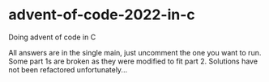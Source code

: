 # advent-of-code-2022-in-c
Doing advent of code in C

All answers are in the single main, just uncomment the one you want to run. Some part 1s are broken as they were modified to fit part 2. Solutions have not been refactored unfortunately...
